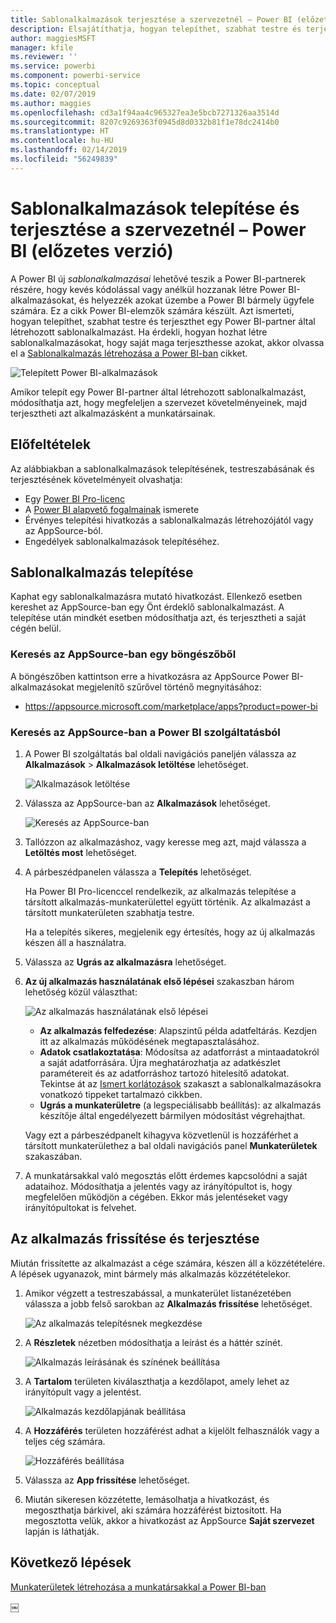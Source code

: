 ```yaml
---
title: Sablonalkalmazások terjesztése a szervezetnél – Power BI (előzetes verzió)
description: Elsajátíthatja, hogyan telepíthet, szabhat testre és terjeszthet sablonalkalmazásokat a szervezetnél a Power BI-ban.
author: maggiesMSFT
manager: kfile
ms.reviewer: ''
ms.service: powerbi
ms.component: powerbi-service
ms.topic: conceptual
ms.date: 02/07/2019
ms.author: maggies
ms.openlocfilehash: cd3a1f94aa4c965327ea3e5bcb7271326aa3514d
ms.sourcegitcommit: 8207c9269363f0945d8d0332b81f1e78dc2414b0
ms.translationtype: HT
ms.contentlocale: hu-HU
ms.lasthandoff: 02/14/2019
ms.locfileid: "56249839"
---
```

# <a name="install-and-distribute-template-apps-in-your-organization---power-bi-preview"></a>Sablonalkalmazások telepítése és terjesztése a szervezetnél – Power BI (előzetes verzió)

A Power BI új *sablonalkalmazásai* lehetővé teszik a Power BI-partnerek részére, hogy kevés kódolással vagy anélkül hozzanak létre Power BI-alkalmazásokat, és helyezzék azokat üzembe a Power BI bármely ügyfele számára. Ez a cikk Power BI-elemzők számára készült. Azt ismerteti, hogyan telepíthet, szabhat testre és terjeszthet egy Power BI-partner által létrehozott sablonalkalmazást. Ha érdekli, hogyan hozhat létre sablonalkalmazásokat, hogy saját maga terjeszthesse azokat, akkor olvassa el a [Sablonalkalmazás létrehozása a Power BI-ban](service-template-apps-create.md) cikket.

![Telepített Power BI-alkalmazások](media/service-template-apps-install-distribute/power-bi-get-apps.png)

Amikor telepít egy Power BI-partner által létrehozott sablonalkalmazást, módosíthatja azt, hogy megfeleljen a szervezet követelményeinek, majd terjesztheti azt alkalmazásként a munkatársainak.  

## <a name="prerequisites"></a>Előfeltételek  

Az alábbiakban a sablonalkalmazások telepítésének, testreszabásának és terjesztésének követelményeit olvashatja:  

- Egy [Power BI Pro-licenc](service-self-service-signup-for-power-bi.md)
- A [Power BI alapvető fogalmainak](service-basic-concepts.md) ismerete
- Érvényes telepítési hivatkozás a sablonalkalmazás létrehozójától vagy az AppSource-ból. 
- Engedélyek sablonalkalmazások telepítéséhez. 

## <a name="install-a-template-app"></a>Sablonalkalmazás telepítése

Kaphat egy sablonalkalmazásra mutató hivatkozást. Ellenkező esetben kereshet az AppSource-ban egy Önt érdeklő sablonalkalmazást. A telepítése után mindkét esetben módosíthatja azt, és terjesztheti a saját cégén belül.

### <a name="search-appsource-from-a-browser"></a>Keresés az AppSource-ban egy böngészőből

A böngészőben kattintson erre a hivatkozásra az AppSource Power BI-alkalmazásokat megjelenítő szűrővel történő megnyitásához:

- https://appsource.microsoft.com/marketplace/apps?product=power-bi

### <a name="search-appsource-from-the-power-bi-service"></a>Keresés az AppSource-ban a Power BI szolgáltatásból

1. A Power BI szolgáltatás bal oldali navigációs paneljén válassza az **Alkalmazások** > **Alkalmazások letöltése** lehetőséget.

    ![Alkalmazások letöltése](media/service-template-apps-install-distribute/power-bi-get-apps-arrow.png)

2. Válassza az AppSource-ban az **Alkalmazások** lehetőséget.

    ![Keresés az AppSource-ban](media/service-template-apps-install-distribute/power-bi-appsource.png)

3. Tallózzon az alkalmazáshoz, vagy keresse meg azt, majd válassza a **Letöltés most** lehetőséget.

2. A párbeszédpanelen válassza a **Telepítés** lehetőséget.

    Ha Power BI Pro-licenccel rendelkezik, az alkalmazás telepítése a társított alkalmazás-munkaterülettel együtt történik. Az alkalmazást a társított munkaterületen szabhatja testre.

    Ha a telepítés sikeres, megjelenik egy értesítés, hogy az új alkalmazás készen áll a használatra. 

3. Válassza az **Ugrás az alkalmazásra** lehetőséget.
4. **Az új alkalmazás használatának első lépései** szakaszban három lehetőség közül választhat:

    ![Az alkalmazás használatának első lépései](media/service-template-apps-create/power-bi-template-app-get-started.png)

    - **Az alkalmazás felfedezése**: Alapszintű példa adatfeltárás. Kezdjen itt az alkalmazás működésének megtapasztalásához. 
    - **Adatok csatlakoztatása**: Módosítsa az adatforrást a mintaadatokról a saját adatforrására. Újra meghatározhatja az adatkészlet paramétereit és az adatforráshoz tartozó hitelesítő adatokat. Tekintse át az [Ismert korlátozások](service-template-apps-tips.md#known-limitations) szakaszt a sablonalkalmazásokra vonatkozó tippeket tartalmazó cikkben. 
    - **Ugrás a munkaterületre** (a legspeciálisabb beállítás): az alkalmazás készítője által engedélyezett bármilyen módosítást végrehajthat.

    Vagy ezt a párbeszédpanelt kihagyva közvetlenül is hozzáférhet a társított munkaterülethez a bal oldali navigációs panel **Munkaterületek** szakaszában.   
 
5. A munkatársakkal való megosztás előtt érdemes kapcsolódni a saját adataihoz. Módosíthatja a jelentés vagy az irányítópultot is, hogy megfelelően működjön a cégében. Ekkor más jelentéseket vagy irányítópultokat is felvehet.

## <a name="update-and-distribute-the-app"></a>Az alkalmazás frissítése és terjesztése

Miután frissítette az alkalmazást a cége számára, készen áll a közzétételére. A lépések ugyanazok, mint bármely más alkalmazás közzétételekor. 

1. Amikor végzett a testreszabással, a munkaterület listanézetében válassza a jobb felső sarokban az **Alkalmazás frissítése** lehetőséget.  

    ![Az alkalmazás telepítésnek megkezdése](media/service-template-apps-install-distribute/power-bi-start-install-app.png)

2. A **Részletek** nézetben módosíthatja a leírást és a háttér színét.

   ![Alkalmazás leírásának és színének beállítása](media/service-template-apps-install-distribute/power-bi-install-app-details.png)

3. A **Tartalom** területen kiválaszthatja a kezdőlapot, amely lehet az irányítópult vagy a jelentést.

   ![Alkalmazás kezdőlapjának beállítása](media/service-template-apps-install-distribute/power-bi-install-app-content.png)

4. A **Hozzáférés** területen hozzáférést adhat a kijelölt felhasználók vagy a teljes cég számára.  

   ![Hozzáférés beállítása](media/service-template-apps-install-distribute/power-bi-install-access.png)

5. Válassza az **App frissítése** lehetőséget. 

6. Miután sikeresen közzétette, lemásolhatja a hivatkozást, és megoszthatja bárkivel, aki számára hozzáférést biztosított. Ha megosztotta velük, akkor a hivatkozást az AppSource **Saját szervezet** lapján is láthatják.

## <a name="next-steps"></a>Következő lépések 

[Munkaterületek létrehozása a munkatársakkal a Power BI-ban](service-create-workspaces.md)





￼ 

 
